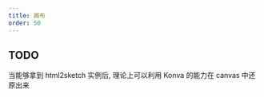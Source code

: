 ```yaml
---
title: 画布
order: 50
---
```


## TODO

当能够拿到 html2sketch 实例后, 理论上可以利用 Konva 的能力在 canvas 中还原出来

<code src="./demo/ButtonCanvas.tsx" />
